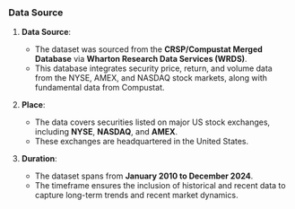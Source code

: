 ### **Data Source**

1. **Data Source**:
   - The dataset was sourced from the **CRSP/Compustat Merged Database** via **Wharton Research Data Services (WRDS)**.
   - This database integrates security price, return, and volume data from the NYSE, AMEX, and NASDAQ stock markets, along with fundamental data from Compustat.

2. **Place**:
   - The data covers securities listed on major US stock exchanges, including **NYSE**, **NASDAQ**, and **AMEX**.
   - These exchanges are headquartered in the United States.

3. **Duration**:
   - The dataset spans from **January 2010 to December 2024**.
   - The timeframe ensures the inclusion of historical and recent data to capture long-term trends and recent market dynamics.
